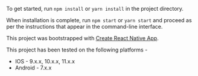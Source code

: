 To get started, run `npm install` or `yarn install` in the project directory.

When installation is complete, run `npm start` or `yarn start` and proceed as per the instructions that appear in the command-line interface.

This project was bootstrapped with [Create React Native App](https://github.com/react-community/create-react-native-app).

This project has been tested on the following platforms -
* IOS - 9.x.x, 10.x.x, 11.x.x
* Android - 7.x.x
